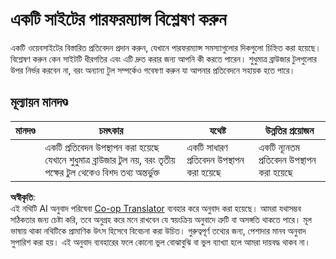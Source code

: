 <!--
CO_OP_TRANSLATOR_METADATA:
{
  "original_hash": "fc09b0fb314a5ab0507ba99216e6a843",
  "translation_date": "2025-08-25T23:49:08+00:00",
  "source_file": "5-browser-extension/3-background-tasks-and-performance/assignment.md",
  "language_code": "bn"
}
-->
# একটি সাইটের পারফরম্যান্স বিশ্লেষণ করুন

একটি ওয়েবসাইটের বিস্তারিত প্রতিবেদন প্রদান করুন, যেখানে পারফরম্যান্স সমস্যাগুলোর দিকগুলো চিহ্নিত করা হয়েছে। বিশ্লেষণ করুন কেন সাইটটি ধীরগতির এবং এটি দ্রুত করার জন্য আপনি কী করতে পারেন। শুধুমাত্র ব্রাউজার টুলগুলোর উপর নির্ভর করবেন না, বরং অন্যান্য টুল সম্পর্কেও গবেষণা করুন যা আপনার প্রতিবেদনে সহায়ক হতে পারে।

## মূল্যায়ন মানদণ্ড

| মানদণ্ড | চমৎকার                                                                                                     | যথেষ্ট                     | উন্নতির প্রয়োজন              |
| -------- | ---------------------------------------------------------------------------------------------------------- | --------------------------- | ----------------------------- |
|          | একটি প্রতিবেদন উপস্থাপন করা হয়েছে যেখানে শুধুমাত্র ব্রাউজার টুল নয়, বরং তৃতীয় পক্ষের টুল থেকেও বিশদ তথ্য অন্তর্ভুক্ত | একটি সাধারণ প্রতিবেদন উপস্থাপন করা হয়েছে | একটি ন্যূনতম প্রতিবেদন উপস্থাপন করা হয়েছে |

**অস্বীকৃতি**:  
এই নথিটি AI অনুবাদ পরিষেবা [Co-op Translator](https://github.com/Azure/co-op-translator) ব্যবহার করে অনুবাদ করা হয়েছে। আমরা যথাসম্ভব সঠিকতার জন্য চেষ্টা করি, তবে অনুগ্রহ করে মনে রাখবেন যে স্বয়ংক্রিয় অনুবাদে ত্রুটি বা অসঙ্গতি থাকতে পারে। মূল ভাষায় থাকা নথিটিকে প্রামাণিক উৎস হিসেবে বিবেচনা করা উচিত। গুরুত্বপূর্ণ তথ্যের জন্য, পেশাদার মানব অনুবাদ সুপারিশ করা হয়। এই অনুবাদ ব্যবহারের ফলে কোনো ভুল বোঝাবুঝি বা ভুল ব্যাখ্যা হলে আমরা দায়বদ্ধ থাকব না।